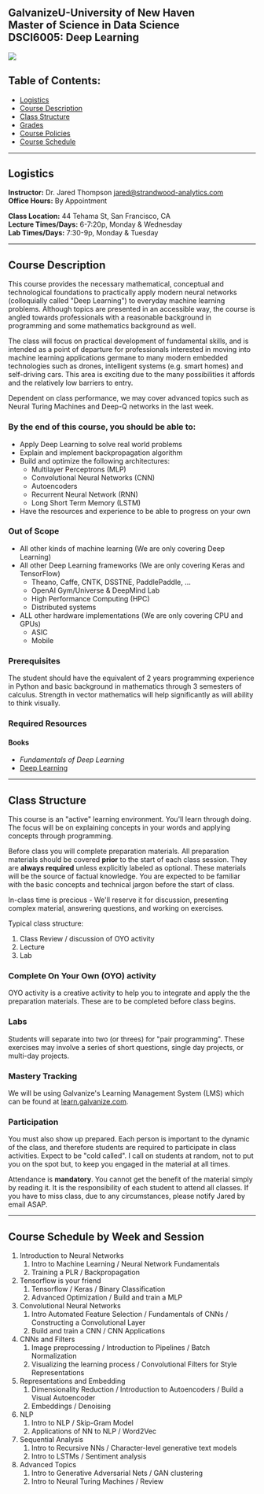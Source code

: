 GalvanizeU-University of New Haven <br> Master of Science in Data Science <br> DSCI6005: Deep Learning
----

![](resources/images/dl_tweet.png)

Table of Contents:
----
- [Logistics](#logistic)
- [Course Description](#course-description)
- [Class Structure](#class-structure)
- [Grades](#grades)
- [Course Policies](#course-policies)
- [Course Schedule](#course-schedule)

------
Logistics
------

__Instructor:__ Dr. Jared Thompson jared@strandwood-analytics.com  
__Office Hours:__ By Appointment  

__Class Location:__ 44 Tehama St, San Francisco, CA   
__Lecture Times/Days:__ 6-7:20p, Monday & Wednesday  
__Lab Times/Days:__ 7:30-9p, Monday & Tuesday  


----
Course Description
----

This course provides the necessary mathematical, conceptual and technological foundations to practically apply modern neural networks (colloquially called "Deep Learning") to everyday machine learning problems. Although topics are presented in an accessible way, the course is angled towards professionals with a reasonable background in programming and some mathematics background as well. 

The class will focus on practical development of fundamental skills, and is intended as a point of departure for professionals interested in moving into machine learning applications germane to many modern embedded technologies such as drones, intelligent systems (e.g. smart homes) and self-driving cars. This area is exciting due to the many possibilities it affords and the relatively low barriers to entry.

Dependent on class performance, we may cover advanced topics such as Neural Turing Machines and Deep-Q networks in the last week.


### By the end of this course, you should be able to:

- Apply Deep Learning to solve real world problems
- Explain and implement backpropagation algorithm
- Build and optimize the following architectures:
    - Multilayer Perceptrons (MLP)
    - Convolutional Neural Networks (CNN)
    - Autoencoders
    - Recurrent Neural Network (RNN)
    - Long Short Term Memory (LSTM)
- Have the resources and experience to be able to progress on your own


### Out of Scope

- All other kinds of machine learning (We are only covering Deep Learning)
- All other Deep Learning frameworks (We are only covering Keras and TensorFlow)
   - Theano, Caffe, CNTK, DSSTNE, PaddlePaddle, …
   - OpenAI Gym/Universe & DeepMind Lab
   - High Performance Computing (HPC)
   - Distributed systems
- ALL other hardware implementations (We are only covering CPU and GPUs)
    - ASIC
    - Mobile

### Prerequisites

The student should have the equivalent of 2 years programming experience in Python and basic background in mathematics through 3 semesters of calculus. Strength in vector mathematics will help significantly as will ability to think visually. 

### Required Resources 

#### Books
- _Fundamentals of Deep Learning_
- [Deep Learning](http://www.deeplearningbook.org/)

----
Class Structure
----

This course is an "active" learning environment. You'll learn through doing. The focus will be on explaining concepts in your words and applying concepts through programming.

Before class you will complete preparation materials. All preparation materials should be covered __prior__ to the start of each class session. They are __always required__ unless explicitly labeled as optional. These materials will be the source of factual knowledge. You are expected to be familiar with the basic concepts and technical jargon before the start of class.

In-class time is precious - We'll reserve it for discussion, presenting complex material, answering questions, and working on exercises.  

Typical class structure:

1. Class Review / discussion of OYO activity
1. Lecture
1. Lab

### Complete On Your Own (OYO) activity

OYO activity is a creative activity to help you to integrate and apply the the preparation materials. These are to be completed before class begins. 

### Labs

Students will separate into two (or threes) for "pair programming". These exercises may involve a series of short questions, single day projects, or multi-day projects.

### Mastery Tracking

We will be using Galvanize's Learning Management System (LMS) which can be found at [learn.galvanize.com](https://learn.galvanize.com).

### Participation

You must also show up prepared. Each person is important to the dynamic of the class, and therefore students are required to participate in class activities. Expect to be "cold called". I call on students at random, not to put you on the spot but, to keep you engaged in the material at all times.

Attendance is __mandatory__. You cannot get the benefit of the material simply by reading it. It is the responsibility of each student to attend all classes. If you have to miss class, due to any circumstances, please notify Jared by email ASAP. 

----
Course Schedule by Week and Session
-----

1. Introduction to Neural Networks
    1. Intro to Machine Learning / Neural Network Fundamentals  
    2. Training a PLR / Backpropagation
2. Tensorflow is your friend 
    1. Tensorflow / Keras / Binary Classification
    2. Advanced Optimization / Build and train a MLP 
3. Convolutional Neural Networks
    1. Intro Automated Feature Selection / Fundamentals of CNNs / Constructing a Convolutional Layer
    2. Build and train a CNN /  CNN Applications  
4. CNNs and Filters
    1. Image preprocessing / Introduction to Pipelines / Batch Normalization 
    2. Visualizing the learning process / Convolutional Filters for Style Representations
5. Representations and Embedding 
    1. Dimensionality Reduction / Introduction to Autoencoders / Build a Visual Autoencoder
    2. Embeddings / Denoising
6. NLP
    1. Intro to NLP / Skip-Gram Model
    2. Applications of NN to NLP / Word2Vec
7. Sequential Analysis
    1. Intro to Recursive NNs / Character-level generative text models
    2. Intro to LSTMs / Sentiment analysis
8. Advanced Topics
    1. Intro to Generative Adversarial Nets / GAN clustering
    2. Intro to Neural Turing Machines / Review
